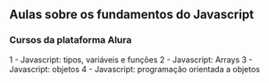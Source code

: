 ## Aulas sobre os fundamentos do Javascript

### Cursos da plataforma Alura
1 - Javascript: tipos, variáveis e funções
2 - Javascript: Arrays
3 - Javascript: objetos
4 - Javascript: programação orientada a objetos


